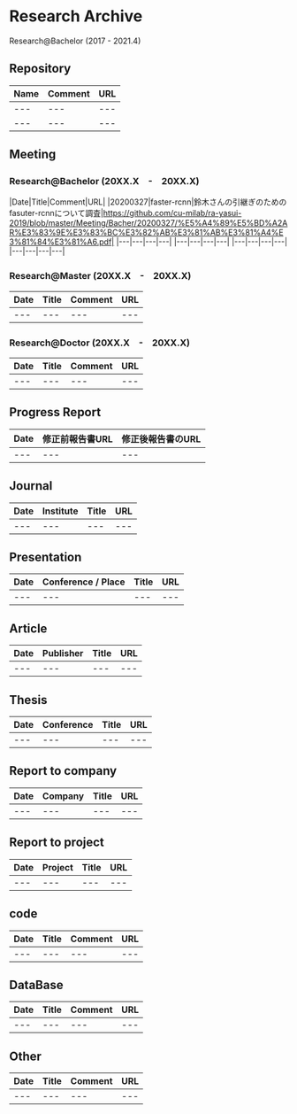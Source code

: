# Research Archive
Research@Bachelor (2017 - 2021.4)  

## Repository
|Name|Comment|URL|
|---|---|---|
|---|---|---|
|---|---|---|

## Meeting  
### Research@Bachelor (20XX.X　-　20XX.X)     
|Date|Title|Comment|URL|
|20200327|faster-rcnn|鈴木さんの引継ぎのためのfasuter-rcnnについて調査|https://github.com/cu-milab/ra-yasui-2019/blob/master/Meeting/Bacher/20200327/%E5%A4%89%E5%BD%A2AR%E3%83%9E%E3%83%BC%E3%82%AB%E3%81%AB%E3%81%A4%E3%81%84%E3%81%A6.pdf|
|---|---|---|---|
|---|---|---|---|
|---|---|---|---|
|---|---|---|---|

### Research@Master (20XX.X　-　20XX.X)       
|Date|Title|Comment|URL|
|---|---|---|---|
|---|---|---|---|

### Research@Doctor (20XX.X　-　20XX.X)     
|Date|Title|Comment|URL|
|---|---|---|---|
|---|---|---|---|

## Progress Report
|Date|修正前報告書URL|修正後報告書のURL|
|---|---|---|
|---|---|---|

## Journal  
|Date|Institute|Title|URL|
|---|---|---|---|
|---|---|---|---|

## Presentation  
|Date|Conference / Place|Title|URL|
|---|---|---|---|
|---|---|---|---|

## Article
|Date|Publisher|Title|URL|
|---|---|---|---|
|---|---|---|---|

## Thesis
|Date|Conference|Title|URL|
|---|---|---|---|
|---|---|---|---|

## Report to company
|Date|Company|Title|URL|
|---|---|---|---|
|---|---|---|---|

## Report to project
|Date|Project|Title|URL|
|---|---|---|---|
|---|---|---|---|

## code
|Date|Title|Comment|URL|
|---|---|---|---|
|---|---|---|---|

## DataBase
|Date|Title|Comment|URL|
|---|---|---|---|
|---|---|---|---|

## Other
|Date|Title|Comment|URL|
|---|---|---|---|
|---|---|---|---|
